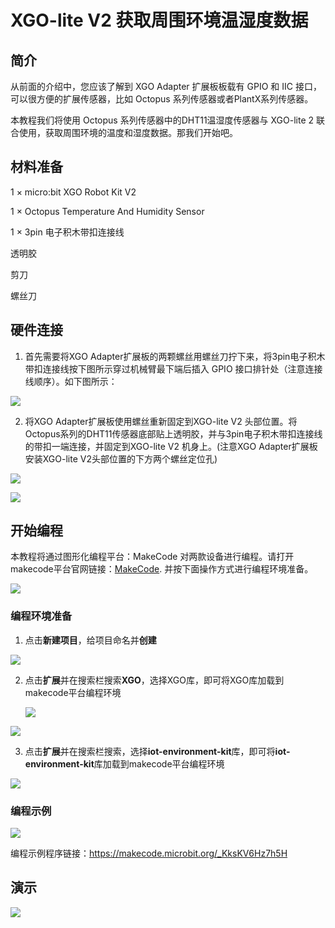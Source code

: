 ﻿---
sidebar_position: 3
sidebar_label: XGO-lite V2 获取周围环境温湿度数据
---

# XGO-lite V2 获取周围环境温湿度数据

## 简介

从前面的介绍中，您应该了解到 XGO Adapter 扩展板板载有 GPIO 和 IIC 接口，可以很方便的扩展传感器，比如 Octopus 系列传感器或者PlantX系列传感器。

本教程我们将使用 Octopus 系列传感器中的DHT11温湿度传感器与 XGO-lite 2 联合使用，获取周围环境的温度和湿度数据。那我们开始吧。

## 材料准备

1 × micro:bit XGO Robot Kit V2

1 × Octopus Temperature And Humidity Sensor

1 × 3pin 电子积木带扣连接线

透明胶

剪刀

螺丝刀

## 硬件连接

1. 首先需要将XGO Adapter扩展板的两颗螺丝用螺丝刀拧下来，将3pin电子积木带扣连接线按下图所示穿过机械臂最下端后插入 GPIO 接口排针处（注意连接线顺序）。如下图所示：

![](https://wiki-media-ef.oss-cn-hongkong.aliyuncs.com/docs/microbit/robot/xgo-robot-kit-v2/images/microbit-xgo-lite-v2-DHT11-01.png)

2. 将XGO Adapter扩展板使用螺丝重新固定到XGO-lite V2 头部位置。将Octopus系列的DHT11传感器底部贴上透明胶，并与3pin电子积木带扣连接线的带扣一端连接，并固定到XGO-lite V2 机身上。(注意XGO Adapter扩展板安装XGO-lite V2头部位置的下方两个螺丝定位孔)

![](https://wiki-media-ef.oss-cn-hongkong.aliyuncs.com/docs/microbit/robot/xgo-robot-kit-v2/images/microbit-xgo-lite-v2-DHT11-02.png)

![](https://wiki-media-ef.oss-cn-hongkong.aliyuncs.com/docs/microbit/robot/xgo-robot-kit-v2/images/microbit-xgo-lite-v2-DHT11-03.png)

## 开始编程

本教程将通过图形化编程平台：MakeCode 对两款设备进行编程。请打开makecode平台官网链接：[MakeCode](https://makecode.microbit.org/#). 并按下面操作方式进行编程环境准备。

![](https://wiki-media-ef.oss-cn-hongkong.aliyuncs.com/docs/microbit/robot/xgo-robot-kit-v2/images/microbit-xgo-lite-v2-makecode-01.png)

### 编程环境准备

1.  点击**新建项目**，给项目命名并**创建**

![](https://wiki-media-ef.oss-cn-hongkong.aliyuncs.com/docs/microbit/robot/xgo-robot-kit-v2/images/microbit-xgo-lite-v2-makecode-02.png)



2. 点击**扩展**并在搜索栏搜索**XGO**，选择XGO库，即可将XGO库加载到makecode平台编程环境

   

   ![](https://wiki-media-ef.oss-cn-hongkong.aliyuncs.com/docs/microbit/robot/xgo-robot-kit-v2/images/microbit-xgo-lite-v2-makecode-03.png)

![](https://wiki-media-ef.oss-cn-hongkong.aliyuncs.com/docs/microbit/robot/xgo-robot-kit-v2/images/microbit-xgo-lite-v2-makecode-03-1.png)

3. 点击**扩展**并在搜索栏搜索，选择**iot-environment-kit**库，即可将**iot-environment-kit**库加载到makecode平台编程环境

![](https://wiki-media-ef.oss-cn-hongkong.aliyuncs.com/docs/microbit/robot/xgo-robot-kit-v2/images/microbit-xgo-lite-v2-DHT11-04.png)

### 编程示例

![](https://wiki-media-ef.oss-cn-hongkong.aliyuncs.com/docs/microbit/robot/xgo-robot-kit-v2/images/microbit-xgo-lite-v2-DHT11-05.png)



编程示例程序链接：https://makecode.microbit.org/_KksKV6Hz7h5H

## 演示

![](https://wiki-media-ef.oss-cn-hongkong.aliyuncs.com/docs/microbit/robot/xgo-robot-kit-v2/images/microbit-xgo-lite-v2-DHT11-06.gif)
